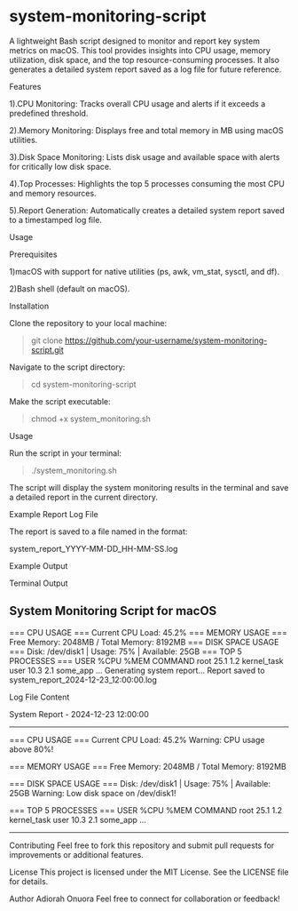 # system-monitoring-script
A lightweight Bash script designed to monitor and report key system metrics on macOS. This tool provides insights into CPU usage, memory utilization, disk space, and the top resource-consuming processes. It also generates a detailed system report saved as a log file for future reference.

Features

1).CPU Monitoring: Tracks overall CPU usage and alerts if it exceeds a predefined threshold.

2).Memory Monitoring: Displays free and total memory in MB using macOS utilities.

3).Disk Space Monitoring: Lists disk usage and available space with alerts for critically low disk space.

4).Top Processes: Highlights the top 5 processes consuming the most CPU and memory resources.

5).Report Generation: Automatically creates a detailed system report saved to a timestamped log file.




Usage

Prerequisites

1)macOS with support for native utilities (ps, awk, vm_stat, sysctl, and df).

2)Bash shell (default on macOS).



Installation

Clone the repository to your local machine:

  > git clone https://github.com/your-username/system-monitoring-script.git
> 
Navigate to the script directory:

  > cd system-monitoring-script
> 
Make the script executable:

  > chmod +x system_monitoring.sh
> 
Usage

Run the script in your terminal:

  >./system_monitoring.sh



The script will display the system monitoring results in the terminal and save a detailed report in the current directory.

Example Report Log File

The report is saved to a file named in the format:

system_report_YYYY-MM-DD_HH-MM-SS.log


Example Output

Terminal Output

System Monitoring Script for macOS
-----------------------------------

=== CPU USAGE ===
Current CPU Load: 45.2%
=== MEMORY USAGE ===
Free Memory: 2048MB / Total Memory: 8192MB
=== DISK SPACE USAGE ===
Disk: /dev/disk1 | Usage: 75% | Available: 25GB
=== TOP 5 PROCESSES ===
USER     %CPU    %MEM    COMMAND
root     25.1    1.2     kernel_task
user     10.3    2.1     some_app
...
Generating system report...
Report saved to system_report_2024-12-23_12:00:00.log

Log File Content

System Report - 2024-12-23 12:00:00
__________________________
=== CPU USAGE ===
Current CPU Load: 45.2%
Warning: CPU usage above 80%!

=== MEMORY USAGE ===
Free Memory: 2048MB / Total Memory: 8192MB

=== DISK SPACE USAGE ===
Disk: /dev/disk1 | Usage: 75% | Available: 25GB
Warning: Low disk space on /dev/disk1!

=== TOP 5 PROCESSES ===
USER     %CPU    %MEM    COMMAND
root     25.1    1.2     kernel_task
user     10.3    2.1     some_app
...
__________________________

Contributing
Feel free to fork this repository and submit pull requests for improvements or additional features.


License
This project is licensed under the MIT License. See the LICENSE file for details.

Author
Adiorah Onuora Feel free to connect for collaboration or feedback!


